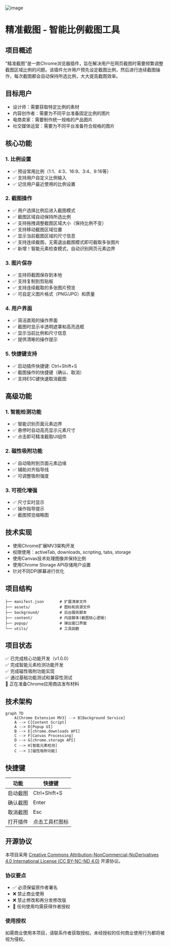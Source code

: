 ![image](https://github.com/user-attachments/assets/089decc8-6402-4a2d-9dcc-53c454cb6436)

# 精准截图 - 智能比例截图工具

## 项目概述
"精准截图"是一款Chrome浏览器插件，旨在解决用户在网页截图时需要频繁调整截图区域比例的问题。该插件允许用户预先设定截图比例，然后进行连续截图操作，每次截图都会自动保持所选比例，大大提高截图效率。

## 目标用户
- 设计师：需要获取特定比例的素材
- 内容创作者：需要为不同平台准备固定比例的图片
- 电商卖家：需要制作统一规格的产品图片
- 社交媒体运营：需要为不同平台准备符合规格的图片

## 核心功能
### 1. 比例设置
- ✅ 预设常用比例（1:1、4:3、16:9、3:4、9:16等）
- ✅ 支持用户自定义比例输入
- ✅ 记住用户最近使用的比例设置

### 2. 截图操作
- ✅ 用户选择比例后进入截图模式
- ✅ 截图区域自动保持所选比例
- ✅ 支持拖拽调整截图区域大小（保持比例不变）
- ✅ 支持移动截图区域位置
- ✅ 显示当前截图区域的尺寸信息
- ✅ 支持连续截图，无需退出截图模式即可截取多张图片
- ✅ 新增！智能元素检查模式，自动识别网页元素边界

### 3. 图片保存
- ✅ 支持将截图保存到本地
- ✅ 支持复制到剪贴板
- ✅ 支持连续截取的多张图片预览
- ✅ 可自定义图片格式（PNG/JPG）和质量

### 4. 用户界面
- ✅ 简洁直观的操作界面
- ✅ 截图时显示半透明遮罩和高亮选框
- ✅ 显示当前比例和尺寸信息
- ✅ 提供清晰的操作提示

### 5. 快捷键支持
- ✅ 启动插件快捷键: Ctrl+Shift+S
- ✅ 截图操作的快捷键（确认、取消）
- ✅ 支持ESC键快速取消截图

## 高级功能
### 1. 智能检测功能
- ✅ 智能识别页面元素边界
- ✅ 悬停时自动高亮显示元素尺寸
- ✅ 点击即可精准截取UI组件

### 2. 磁性吸附功能
- ✅ 自动吸附到页面元素边缘
- ✅ 辅助对齐指导线
- ✅ 可调整吸附强度

### 3. 可视化增强
- ✅ 尺寸实时显示
- ✅ 操作指导提示
- ✅ 截图预览缩略图

## 技术实现
- 使用Chrome扩展MV3架构开发
- 权限使用：activeTab, downloads, scripting, tabs, storage
- 使用Canvas技术处理图像并保持比例
- 使用Chrome Storage API存储用户设置
- 针对不同DPI屏幕进行优化

## 项目结构
```
├── manifest.json       # 扩展清单文件
├── assets/             # 图标和资源文件
├── background/         # 后台服务脚本
├── content/            # 内容脚本(截图核心逻辑)
├── popup/              # 弹出窗口界面
└── utils/              # 工具函数
```

## 项目状态
✅ 已完成核心功能开发（v1.0.0）  
✅ 完成智能元素检测功能开发  
✅ 完成磁性吸附功能实现  
✅ 通过基础功能测试和兼容性测试  
🔄 正在准备Chrome应用商店发布材料

## 技术架构
```mermaid
graph TD
    A[Chrome Extension MV3] --> B[Background Service]
    A --> C[Content Script]
    A --> D[Popup UI]
    B --> E[chrome.downloads API]
    C --> F[Canvas Processing]
    D --> G[chrome.storage API]
    C --> H[智能元素检测]
    C --> I[磁性吸附功能]
```

## 快捷键
| 功能 | 快捷键 |
|------|--------|
| 启动截图 | Ctrl+Shift+S |
| 确认截图 | Enter |
| 取消截图 | Esc |
| 打开插件 | 点击工具栏图标 |

## 开源协议
本项目采用 [Creative Commons Attribution-NonCommercial-NoDerivatives 4.0 International License (CC BY-NC-ND 4.0)](https://creativecommons.org/licenses/by-nc-nd/4.0/) 开源协议。

### 协议要点
- ✅ 必须保留原作者署名
- ❌ 禁止商业使用
- ❌ 禁止修改和再分发修改版
- 📝 任何使用均需获得作者授权

### 使用授权
如需商业使用本项目，请联系作者获取授权。未经授权的任何商业使用行为都将被视为侵权。
